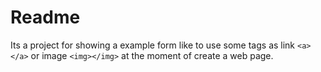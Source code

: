 # Readme 
Its a project for showing a example form like to use some tags as link ``<a></a>`` or image ``<img></img>`` at the moment of create a web page. 
